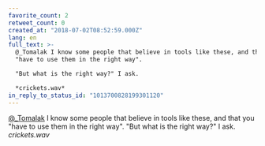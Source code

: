 ```yaml
---
favorite_count: 2
retweet_count: 0
created_at: "2018-07-02T08:52:59.000Z"
lang: en
full_text: >-
  @_Tomalak I know some people that believe in tools like these, and that you
  "have to use them in the right way".

  "But what is the right way?" I ask.

  *crickets.wav*
in_reply_to_status_id: "1013700828199301120"
---
```


[@\_Tomalak](https://twitter.com/_Tomalak) I know some people that believe in
tools like these, and that you "have to use them in the right way". "But what is
the right way?" I ask. _crickets.wav_
